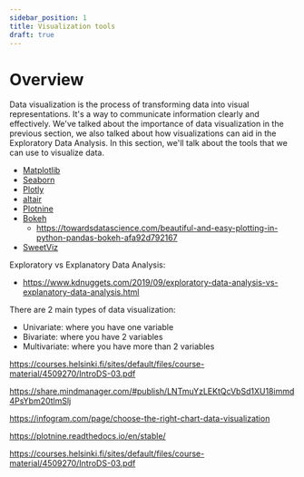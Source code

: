 ```yaml
---
sidebar_position: 1
title: Visualization tools
draft: true
---
```

# Overview
Data visualization is the process of transforming data into visual representations. It's a way to communicate information clearly and effectively.
We've talked about the importance of data visualization in the previous section, we also talked about how visualizations can aid in the Exploratory Data Analysis. In this section, we'll talk about the tools that we can use to visualize data. 

- [Matplotlib](https://matplotlib.org/)
- [Seaborn](https://seaborn.pydata.org/)
- [Plotly](https://plotly.com/python)
- [altair](https://altair-viz.github.io/)
- [Plotnine](https://plotnine.readthedocs.io/en/stable/)
- [Bokeh](https://bokeh.org/)
  - https://towardsdatascience.com/beautiful-and-easy-plotting-in-python-pandas-bokeh-afa92d792167
- [SweetViz](https://github.com/fbdesignpro/sweetviz)

Exploratory vs Explanatory Data Analysis:
* https://www.kdnuggets.com/2019/09/exploratory-data-analysis-vs-explanatory-data-analysis.html

There are 2 main types of data visualization:
- Univariate: where you have one variable
- Bivariate: where you have 2 variables
- Multivariate: where you have more than 2 variables


https://courses.helsinki.fi/sites/default/files/course-material/4509270/IntroDS-03.pdf

https://share.mindmanager.com/#publish/LNTmuYzLEKtQcVbSd1XU18immd4PsYbm20tlmSlj

https://infogram.com/page/choose-the-right-chart-data-visualization

https://plotnine.readthedocs.io/en/stable/

https://courses.helsinki.fi/sites/default/files/course-material/4509270/IntroDS-03.pdf